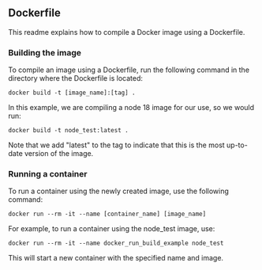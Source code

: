 ## Dockerfile

This readme explains how to compile a Docker image using a Dockerfile.

### Building the image

To compile an image using a Dockerfile, run the following command in the directory where the Dockerfile is located:

```
docker build -t [image_name]:[tag] .
```

In this example, we are compiling a node 18 image for our use, so we would run:

```
docker build -t node_test:latest .
```

Note that we add "latest" to the tag to indicate that this is the most up-to-date version of the image.

### Running a container

To run a container using the newly created image, use the following command:

```
docker run --rm -it --name [container_name] [image_name]
```

For example, to run a container using the node_test image, use:

```
docker run --rm -it --name docker_run_build_example node_test
```

This will start a new container with the specified name and image.